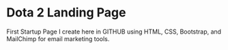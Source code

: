 # Dota 2 Landing Page

First Startup Page I create here in GITHUB using HTML, CSS, Bootstrap, and MailChimp for email marketing tools.
